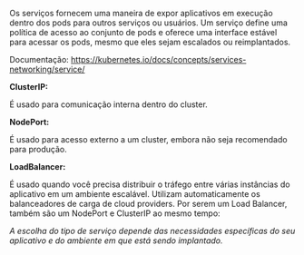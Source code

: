 Os serviços fornecem uma maneira de expor aplicativos em execução dentro dos pods para outros serviços ou usuários. Um serviço define uma política de acesso ao conjunto de pods e oferece uma interface estável para acessar os pods, mesmo que eles sejam escalados ou reimplantados.

Documentação: https://kubernetes.io/docs/concepts/services-networking/service/

**ClusterIP:**

É usado para comunicação interna dentro do cluster. 

**NodePort:**

É usado para acesso externo a um cluster, embora não seja recomendado para produção.

**LoadBalancer:**

É usado quando você precisa distribuir o tráfego entre várias instâncias do aplicativo em um ambiente escalável. Utilizam automaticamente os balanceadores de carga de cloud providers. Por serem um Load Balancer, também são um NodePort e ClusterIP ao mesmo tempo: 

*A escolha do tipo de serviço depende das necessidades específicas do seu aplicativo e do ambiente em que está sendo implantado.*